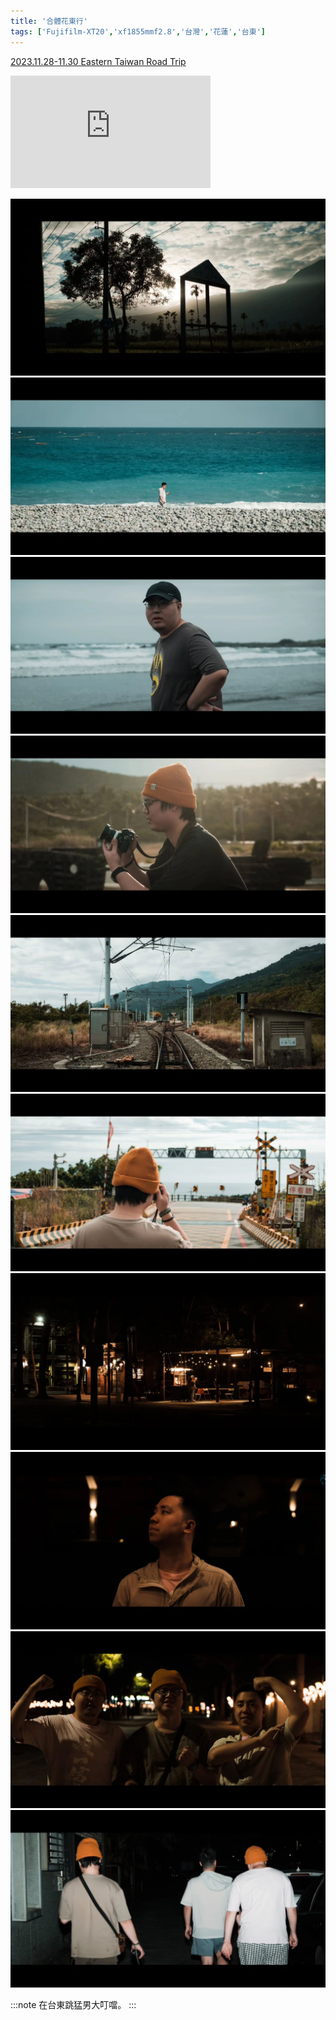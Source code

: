 ```yaml
---
title: '合體花東行'
tags: ['Fujifilm-XT20','xf1855mmf2.8','台灣','花蓮','台東']
---
```

[2023.11.28-11.30 Eastern Taiwan Road Trip](https://www.youtube.com/watch?v=IWfXKoL7G8g&t=1s)

<div className="video-container">
  <iframe 
    width="320" 
    height="180" 
    src="https://www.youtube.com/embed/IWfXKoL7G8g?si=5M-QWil12ppv06sP" 
    title="YouTube video player" 
    frameborder="0" 
    allow="accelerometer; autoplay; clipboard-write; encrypted-media; gyroscope; picture-in-picture; web-share" 
    allowfullscreen>
  </iframe>
</div>

![001](./img/instagram_output/202312/003.webp)
![002](./img/instagram_output/202312/002.webp)
![003](./img/instagram_output/202312/008.webp)
![004](./img/instagram_output/202312/009.webp)
![005](./img/instagram_output/202312/006.webp)
![006](./img/instagram_output/202312/001.webp)
![007](./img/instagram_output/202312/007.webp)
![008](./img/instagram_output/202312/004.webp)
![009](./img/instagram_output/202312/005.webp)
![010](./img/instagram_output/202312/010.webp)

:::note 
在台東跳猛男大叮噹。
:::